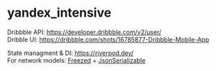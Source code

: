 # yandex_intensive

Dribbble API: https://developer.dribbble.com/v2/user/<br>
Dribble UI: https://dribbble.com/shots/16785877-Dribbble-Mobile-App<br>

State managment & DI: https://riverpod.dev/<br>
For network models: <a href="https://pub.dev/packages/freezed">Freezed</a> + <a href="https://pub.dev/packages/json_serializable">JsonSerializable</a>
